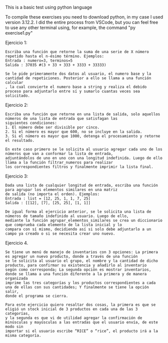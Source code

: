 This is a basic test using python language

To compile these exercises you need to download python,
in my case I used version 3.12.2. I did the entire process from VSCode,
but you can feel free to use any other terminal using, for example, the command "py exercise1.py"

Ejercicio 1: 

    Escriba una función que retorne la suma de una serie de X número repetido hasta el n-ésimo término. Ejemplos: 
    Entrada : numero=3, terminos=5 
    Salida : 37035 #(3 + 33 + 333 + 3333 + 33333) 
    
    Se le pide primeramente dos datos al usuario, el numero base y la cantidad de repeticiones. Posterior a ello se llama a una función calcular
    , la cual convierte el numero base a string y realiza el debido proceso para adjuntarlo entre sí y sumarlo cuantas veces sea solicitado. 

Ejercicio 2: 

    Escriba una función que retorne en una lista de salida, solo aquellos números de una lista de entrada que satisfagan las 
    siguientes condiciones: 
    1. El número debe ser divisible por cinco. 
    2. Si el número es mayor que 600, no se incluye en la salida. 
    3. Si el número es mayor que 1000, detenga el procesamiento y retorne el resultado. 
    
    En este caso primero se le solicita al usuario agregar cada uno de los números que van a conformar la lista de entrada, 
    adjuntándolos de uno en uno con una longitud indefinida. Luego de ello llama a la función filtrar_numeros para realizar 
    los correspondientes filtros y finalmente imprimir la lista final. 

Ejercicio 3: 

    Dada una lista de cualquier longitud de entrada, escriba una función para agrupar los elementos similares en una matriz 
    de salida (no importa el orden). Ejemplos: 
    Entrada : list = [12, 25, 1, 1, 7, 25] 
    Salida : [[12], [7], [25, 25], [1, 1]] 
    
    De igual forma al ejercicio anterior, se le solicita una lista de números de tamaño indefinido al usuario. Luego de ello, 
    mediante la función agrupar_elementos_similares se crea un diccionario que comprueba cada elemento de la lista inicial y lo 
    compara con sí mismo, decidiendo así si solo debe adjuntarlo a un campo ya creado o si se necesita crear uno nuevo. 

Ejercicio 4. 

    Se tiene un menú de manejo de inventarios con 3 opciones: La primera es agregar un nuevo producto, donde a través de una función 
    se le solicita al usuario el grupo, el nombre y la cantidad de dicho producto, para confirmar su existencia y añadirlo al inventario
    según como corresponda; La segunda opción es mostrar inventarios, donde se llama a una función diferente a la primera y de manera organizada
    imprime las tres categorías y los productos correspondientes a cada una de ellas con sus cantidades; Y finalmente se tiene la opción salir, 
    donde el programa se cierra.  
    
    Para este ejercicio quiero resaltar dos cosas, la primera es que se eligió un stock inicial de 3 productos en cada una de las 3 categorías,
    y la segunda es que vi de utilidad agregar la confirmación de minúsculas y mayúsculas a las entradas que el usuario envía, de este modo sin 
    importar si el usuario escribe “RICE” o “rice”, el producto irá a la misma categoría. 
